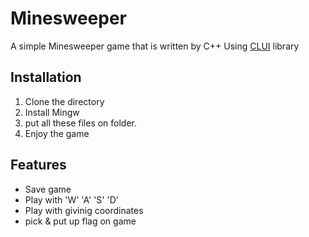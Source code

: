 # Minesweeper
A simple Minesweeper game that is written by C++ Using [CLUI](https://github.com/SBU-CE/clui) library
## Installation
1. Clone the directory
2. Install Mingw
3. put all these files on folder.
4. Enjoy the game
## Features
* Save game
* Play with 'W' 'A' 'S' 'D'
* Play with givinig coordinates
* pick & put up flag on game
